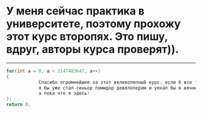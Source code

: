 # У меня сейчас практика в университете, поэтому прохожу этот курс второпях. Это пишу, вдруг, авторы курса проверят)).
---
```cpp
for(int a = 0, a < 2147483647, a++)
{
			Спасибо огромнейшее за этот великолепный курс, если б все такие делали, 
			я бы уже стал синьор помидор девелопером и уехал бы в вечный отпуск, ну 
			а пока что я здесь!
};
return 0;
```